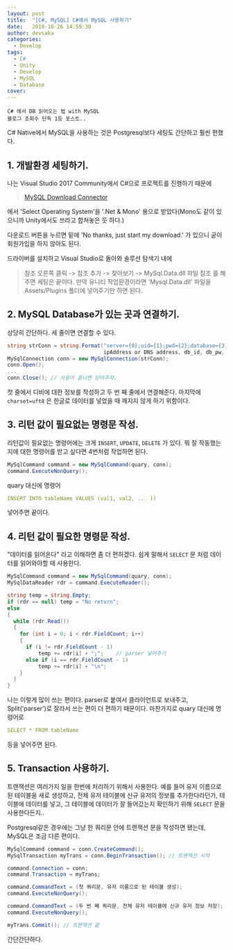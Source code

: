 ```yaml
---
layout: post
title:  "[C#, MySQL] C#에서 MySQL 사용하기"
date:   2018-10-26 14:59:30
author: devsaka
categories:
  - Develop
tags:
  - C#
  - Unity
  - Develop
  - MySQL
  - Database
cover:
---
```


```
C# 에서 DB 읽어오는 법 with MySQL
블로그 조회수 단독 1등 포스트..
```


C# Native에서 MySQL을 사용하는 것은 Postgresql보다 세팅도 간단하고 훨씬 편했다. 


## 1. 개발환경 세팅하기.

나는 Visual Studio 2017 Community에서 C#으로 프로젝트를 진행하기 때문에 

> [MySQL Download Connector](https://dev.mysql.com/downloads/connector/net/)

에서 'Select Operating System'을 '.Net & Mono' 용으로 받았다(Mono도 같이 있으니까 Unity에서도 쓰라고 합쳐놓은 듯 하다.)

다운로드 버튼을 누르면 밑에 'No thanks, just start my download.' 가 있으니 굳이 회원가입을 하지 않아도 된다.



드라이버를 설치하고 Visual Studio로 돌아와 솔루션 탐색기 내에 
> 참조 오른쪽 클릭 -> 참조 추가 -> 찾아보기 -> MySql.Data.dll 파일 참조
를 해주면 세팅은 끝이다. 만약 유니티 작업환경이라면 'Mysql.Data.dll' 파일을 Assets/Plugins 폴더에 넣어주기만 하면 된다.


## 2. MySQL Database가 있는 곳과 연결하기.

상당히 간단하다. 세 줄이면 연결할 수 있다.
```c#
string strConn = string.Format("server={0};uid={1};pwd={2};database={3};charset=utf8 ;", 
                               ipAddress or DNS address, db_id, db_pw, db_name);
MySqlConnection conn = new MySqlConnection(strConn);
conn.Open();
...
conn.Close(); // 사용이 끝나면 닫아주자.
```
첫 줄에서 디비에 대한 정보를 작성하고 두 번 째 줄에서 연결해준다. 마지막에 `charset=uft8` 은 한글로 데이터를 넣었을 때 깨지지 않게 하기 위함이다.

## 3. 리턴 값이 필요없는 명령문 작성.

리턴값이 필요없는 명령어에는 크게 `INSERT`, `UPDATE`, `DELETE` 가 있다. 뭐 잘 작동했는 지에 대한 명령어를 받고 싶다면 4번처럼 작업하면 된다.

```c#
MySqlCommand command = new MySqlCommand(quary, conn);
command.ExecuteNonQuery();
```

quary 대신에 명령어 

```yaml
INSERT INTO tableName VALUES (val1, val2, ... ))
```

 넣어주면 끝이다.

## 4. 리턴 값이 필요한 명령문 작성.

"데이터를 읽어온다" 라고 이해하면 좀 더 편하겠다. 쉽게 말해서 `SELECT` 문 처럼 데이터를 읽어와야할 때 사용한다.

```c#
MySqlCommand command = new MySqlCommand(quary, conn);
MySqlDataReader rdr = command.ExecuteReader();

string temp = string.Empty;
if (rdr == null) temp = "No return";
else
{
  while (rdr.Read())
  {
    for (int i = 0; i < rdr.FieldCount; i++)
    {
      if (i != rdr.FieldCount - 1)
          temp += rdr[i] + ";";    // parser 넣어주기
      else if (i == rdr.FieldCount - 1)
          temp += rdr[i] + "\n";
    }
  }
}
```

나는 이렇게 많이 쓰는 편이다. parser로 붙여서 클라이언트로 보내주고, Split('parser')로 잘라서 쓰는 편이 더 편하기 때문이다.
마찬가지로 quary 대신에 명령어로

```yaml
SELECT * FROM tableName
```

등을 넣어주면 된다.

## 5. Transaction 사용하기.

트랜잭션은 여러가지 일을 한번에 처리하기 위해서 사용한다. 예를 들어 유저 이름으로 된 테이블을 새로 생성하고, 전체 유저 테이블에 신규 유저의 정보를 추가한다라던가, 테이블에 데이터를 넣고, 그 테이블에 데이터가 잘 들어갔는지 확인하기 위해 `SELECT` 문을 사용한다든지..

Postgresql같은 경우에는 그냥 한 쿼리문 안에 트랜잭션 문을 작성하면 됐는데, MySQL은 조금 다른 편이다.

```c#
MySqlCommand command = conn.CreateCommand();
MySqlTransaction myTrans = conn.BeginTransaction(); // 트랜잭션 시작

command.Connection = conn;
command.Transaction = myTrans;

command.CommandText = (첫 쿼리문, 유저 이름으로 된 테이블 생성);
command.ExecuteNonQuery();

command.CommandText = (두 번 째 쿼리문, 전체 유저 테이블에 신규 유저 정보 저장);
command.ExecuteNonQuery();

myTrans.Commit(); // 트랜잭션 끝
```

간단간단하다.
